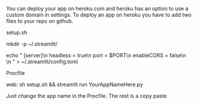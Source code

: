 You can deploy your app on heroku.com and heroku has an option to use a custom domain in settings. To deploy an app on heroku you have to add two files to your repo on github.

setup.sh

mkdir -p ~/.streamlit/

echo "
[server]\n
headless = true\n
port = $PORT\n
enableCORS = false\n
\n
" > ~/.streamlit/config.toml

Procfile

web: sh setup.sh && streamlit run YourAppNameHere.py

Just change the app name in the Procfile. The rest is a copy paste